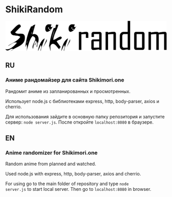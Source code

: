 # ShikiRandom

![](https://github.com/Kanzu32/ShikiRandom/blob/main/logo.png)

## RU

### <b>Аниме рандомайзер для сайта Shikimori.one</b>

Рандомит аниме из запланированных и просмотренных.

Использует node.js с библиотеками express, http, body-parser, axios и cherrio.

Для использования зайдите в основную папку репозитория и запустите сервер: <code>node server.js</code>.
После откройте <code>localhost:8080</code> в браузере.

## EN

### <b>Anime randomizer for Shikimori.one</b>

Random anime from planned and watched.

Used node.js with express, http, body-parser, axios and cherrio.

For using go to the main folder of repository and type <code>node server.js</code> to start local server.
Then go to <code>localhost:8080</code> in browser.
